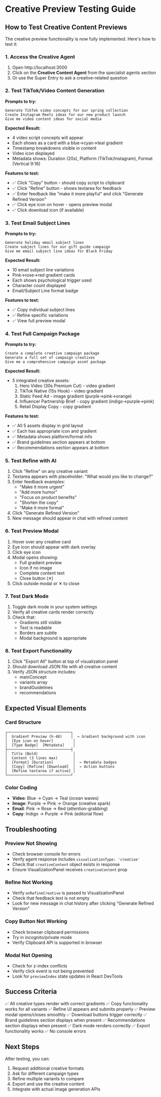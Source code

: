 # Creative Preview Testing Guide

## How to Test Creative Content Previews

The creative preview functionality is now fully implemented. Here's how to test it:

### 1. Access the Creative Agent

1. Open http://localhost:3000
2. Click on the **Creative Content Agent** from the specialist agents section
3. Or use the Super Entry to ask a creative-related question

### 2. Test TikTok/Video Content Generation

**Prompts to try:**
```
Generate TikTok video concepts for our spring collection
Create Instagram Reels ideas for our new product launch
Give me video content ideas for social media
```

**Expected Result:**
- 4 video script concepts will appear
- Each shows as a card with a blue→cyan→teal gradient
- Timestamp breakdowns visible in content
- Video icon displayed
- Metadata shows: Duration (20s), Platform (TikTok/Instagram), Format (Vertical 9:16)

**Features to test:**
- ✅ Click "Copy" button - should copy script to clipboard
- ✅ Click "Refine" button - shows textarea for feedback
- ✅ Enter feedback like "make it more playful" and click "Generate Refined Version"
- ✅ Click eye icon on hover - opens preview modal
- ✅ Click download icon (if available)

### 3. Test Email Subject Lines

**Prompts to try:**
```
Generate holiday email subject lines
Create subject lines for our gift guide campaign
Give me email subject line ideas for Black Friday
```

**Expected Result:**
- 10 email subject line variations
- Pink→rose→red gradient cards
- Each shows psychological trigger used
- Character count displayed
- Email/Subject Line format badge

**Features to test:**
- ✅ Copy individual subject lines
- ✅ Refine specific variations
- ✅ View full preview modal

### 4. Test Full Campaign Package

**Prompts to try:**
```
Create a complete creative campaign package
Generate a full set of campaign creatives
Give me a comprehensive campaign asset package
```

**Expected Result:**
- 5 integrated creative assets:
  1. Hero Video (30s Premium Cut) - video gradient
  2. TikTok Native (15s Hook) - video gradient
  3. Static Feed Ad - image gradient (purple→pink→orange)
  4. Influencer Partnership Brief - copy gradient (indigo→purple→pink)
  5. Retail Display Copy - copy gradient

**Features to test:**
- ✅ All 5 assets display in grid layout
- ✅ Each has appropriate icon and gradient
- ✅ Metadata shows platform/format info
- ✅ Brand guidelines section appears at bottom
- ✅ Recommendations section appears at bottom

### 5. Test Refine with AI

1. Click "Refine" on any creative variant
2. Textarea appears with placeholder: "What would you like to change?"
3. Enter feedback examples:
   - "Make it more urgent"
   - "Add more humor"
   - "Focus on product benefits"
   - "Shorten the copy"
   - "Make it more formal"
4. Click "Generate Refined Version"
5. New message should appear in chat with refined content

### 6. Test Preview Modal

1. Hover over any creative card
2. Eye icon should appear with dark overlay
3. Click eye icon
4. Modal opens showing:
   - Full gradient preview
   - Icon if no image
   - Complete content text
   - Close button (✕)
5. Click outside modal or ✕ to close

### 7. Test Dark Mode

1. Toggle dark mode in your system settings
2. Verify all creative cards render correctly
3. Check that:
   - Gradients still visible
   - Text is readable
   - Borders are subtle
   - Modal background is appropriate

### 8. Test Export Functionality

1. Click "Export All" button at top of visualization panel
2. Should download JSON file with all creative content
3. Verify JSON structure includes:
   - mainConcept
   - variants array
   - brandGuidelines
   - recommendations

## Expected Visual Elements

### Card Structure
```
┌─────────────────────────────┐
│  Gradient Preview (h-48)    │  ← Gradient background with icon
│  [Eye icon on hover]         │
│  [Type Badge]  [Metadata]    │
├─────────────────────────────┤
│  Title (Bold)                │
│  Content (3 lines max)       │
│  [Format] [Duration]         │  ← Metadata badges
│  [Copy] [Refine] [Download]  │  ← Action buttons
│  [Refine textarea if active] │
└─────────────────────────────┘
```

### Color Coding
- **Video**: Blue → Cyan → Teal (ocean waves)
- **Image**: Purple → Pink → Orange (creative spark)
- **Email**: Pink → Rose → Red (attention-grabbing)
- **Copy**: Indigo → Purple → Pink (editorial flow)

## Troubleshooting

### Preview Not Showing
- Check browser console for errors
- Verify agent response includes `visualizationType: 'creative'`
- Check that `creativeContent` object exists in response
- Ensure VisualizationPanel receives `creativeContent` prop

### Refine Not Working
- Verify `onRefineCreative` is passed to VisualizationPanel
- Check that feedback text is not empty
- Look for new message in chat history after clicking "Generate Refined Version"

### Copy Button Not Working
- Check browser clipboard permissions
- Try in incognito/private mode
- Verify Clipboard API is supported in browser

### Modal Not Opening
- Check for z-index conflicts
- Verify click event is not being prevented
- Look for `previewIndex` state updates in React DevTools

## Success Criteria

✅ All creative types render with correct gradients
✅ Copy functionality works for all variants
✅ Refine UI appears and submits properly
✅ Preview modal opens/closes smoothly
✅ Download buttons trigger correctly
✅ Brand guidelines section displays when present
✅ Recommendations section displays when present
✅ Dark mode renders correctly
✅ Export functionality works
✅ No console errors

## Next Steps

After testing, you can:
1. Request additional creative formats
2. Ask for different campaign types
3. Refine multiple variants to compare
4. Export and use the creative content
5. Integrate with actual image generation APIs
